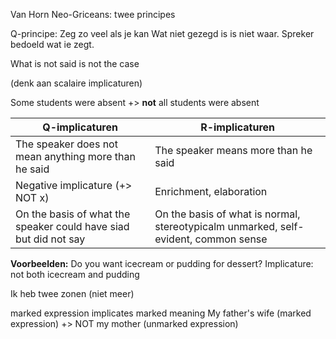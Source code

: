 Van Horn
Neo-Griceans: twee principes

Q-principe: Zeg zo veel als je kan
Wat niet gezegd is is niet waar.
Spreker bedoeld wat ie zegt.

What is not said is not the case

(denk aan scalaire implicaturen)

Some students were absent +> **not** all students were absent

| Q-implicaturen                                                   | R-implicaturen                                                                      |
| ---------------------------------------------------------------- | ----------------------------------------------------------------------------------- |
| The speaker does not mean anything more than he said             | The speaker means more than he said                                                 |
| Negative implicature  (+> NOT x)                                            | Enrichment, elaboration                                                             |
| On the basis of what the speaker could have siad but did not say | On the basis of what is normal, stereotypicalm unmarked, self-evident, common sense | 


**Voorbeelden:**
Do you want icecream or pudding for dessert?
Implicature: not both icecream and pudding

Ik heb twee zonen (niet meer)

marked expression implicates marked meaning
My father's wife (marked expression) +> NOT my mother (unmarked expression)


